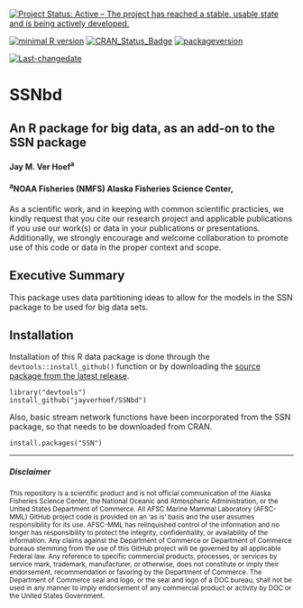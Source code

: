 [![Project Status: Active – The project has reached a stable, usable state and is being actively developed.](http://www.repostatus.org/badges/latest/active.svg)](http://www.repostatus.org/#active)

[![minimal R version](https://img.shields.io/badge/R%3E%3D-3.1.1-6666ff.svg)](https://cran.r-project.org/) [![CRAN\_Status\_Badge](http://www.r-pkg.org/badges/version/kotzeb0912)](https://cran.r-project.org/package=kotzeb0912) [![packageversion](https://img.shields.io/badge/Package%20version-1.0-orange.svg?style=flat-square)](commits/master)

[![Last-changedate](https://img.shields.io/badge/last%20change-2020--02--26-yellowgreen.svg)](/commits/master)

# SSNbd 
## An R package for big data, as an add-on to the SSN package 

#### Jay M. Ver Hoef<sup>a</sup>

#### <sup>a</sup>NOAA Fisheries (NMFS) Alaska Fisheries Science Center, 

As a scientific work, and in keeping with common scientific practicies, we kindly request that you cite our research project and applicable publications if you use our work(s) or data in your publications or presentations. Additionally, we strongly encourage and welcome collaboration to promote use of this code or data in the proper context and scope.


Executive Summary
-----------------

This package uses data partitioning ideas to allow for the models in the SSN package to be used for big data sets.

Installation
------------

Installation of this R data package is done through the `devtools::install_github()` function or by downloading the [source package from the latest release](https://github.com/jayverhoef/SSNbd).

```
library("devtools")
install_github("jayverhoef/SSNbd")
```
Also, basic stream network functions have been incorporated from the SSN package, so that needs to be downloaded from CRAN.

```
install.packages("SSN")
```



-------------
##### Disclaimer

<sub>This repository is a scientific product and is not official communication of the Alaska Fisheries Science Center, the National Oceanic and Atmospheric Administration, or the United States Department of Commerce. All AFSC Marine Mammal Laboratory (AFSC-MML) GitHub project code is provided on an ‘as is’ basis and the user assumes responsibility for its use. AFSC-MML has relinquished control of the information and no longer has responsibility to protect the integrity, confidentiality, or availability of the information. Any claims against the Department of Commerce or Department of Commerce bureaus stemming from the use of this GitHub project will be governed by all applicable Federal law. Any reference to specific commercial products, processes, or services by service mark, trademark, manufacturer, or otherwise, does not constitute or imply their endorsement, recommendation or favoring by the Department of Commerce. The Department of Commerce seal and logo, or the seal and logo of a DOC bureau, shall not be used in any manner to imply endorsement of any commercial product or activity by DOC or the United States Government.</sub>
